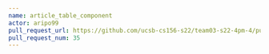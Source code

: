 ```yaml
---
name: article_table_component
actor: aripo99
pull_request_url: https://github.com/ucsb-cs156-s22/team03-s22-4pm-4/pull/35
pull_request_num: 35
---
```

